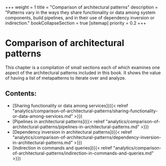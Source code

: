 +++
weight = 1
title = "Comparison of architectural patterns"
description = "Patterns vary in the ways they share functionality or data among system components, build pipelines, and in their use of dependency inversion or indirection."
bookCollapseSection = true
[sitemap]
  priority = 0.2
+++

# Comparison of architectural patterns

This chapter is a compilation of small sections each of which examines one aspect of the architectural patterns included in this book\. It shows the value of having a list of metapatterns to iterate over and analyze\.

## Contents:

<nav>

- [Sharing functionality or data among services]({{< relref "analytics/comparison-of-architectural-patterns/sharing-functionality-or-data-among-services.md" >}})
- [Pipelines in architectural patterns]({{< relref "analytics/comparison-of-architectural-patterns/pipelines-in-architectural-patterns.md" >}})
- [Dependency inversion in architectural patterns]({{< relref "analytics/comparison-of-architectural-patterns/dependency-inversion-in-architectural-patterns.md" >}})
- [Indirection in commands and queries]({{< relref "analytics/comparison-of-architectural-patterns/indirection-in-commands-and-queries.md" >}})

</nav>